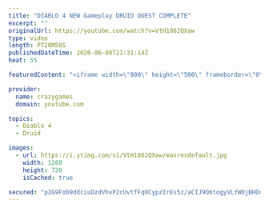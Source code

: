 ```yaml
---
title: "DIABLO 4 NEW Gameplay DRUID QUEST COMPLETE"
excerpt: ""
originalUrl: https://youtube.com/watch?v=VtH1862QXaw
type: video
length: PT20M58S
publishedDateTime: 2020-06-08T21:31:14Z
heat: 55

featuredContent: "<iframe width=\"800\" height=\"500\" frameborder=\"0\" src=\"https://www.youtube.com/embed/VtH1862QXaw\" allow=\"accelerometer; autoplay; encrypted-media; gyroscope; picture-in-picture\" allowfullscreen></iframe>"

provider:
  name: crazygames
  domain: youtube.com

topics:
  - Diablo 4
  - Druid

images:
  - url: https://i.ytimg.com/vi/VtH1862QXaw/maxresdefault.jpg
    width: 1280
    height: 720
    isCached: true

secured: "p2G9Fob9ddciuDzdVhvP2cUvtfFq0CypzIrEs5z/aCIJ9O6togyVLYWOjBHDdQ5l5BRm/BlYriyP2Lsm5C/Zp6HnEfm+oDBpjo+8d6IGGB6zyleCvHC8bpkkEcCHEc49BM7Lt/VDQ0xkEkdLKBDZsLHGuM18hlgZM3YFvoUdmIwwBGw2lDrd2t8sXV6wL1ddMx539nAl9bXcjCxR91TxtP/+d1DiFNNH9EcB9RCuUhXg1wgLZ4HgEh6iT55M/5vM+okIEE9CnoJh7onPg15F2MLqnwS5z3AYl/VnX435EHyRNlAjVNLzA+VBNten6srN95Ra2YC7gKnwOK9vRP6io3VY4jX5LvGOEvYLzXAhpf3uQWb+Ud8tPdQwnah4ujEq0vXCMf+49pS8ic4E9D8zg+qRCciv+DEiUY274LrwEWQ=;ePHk5tfyXJ+wohPD+mkJMg=="
---
```


